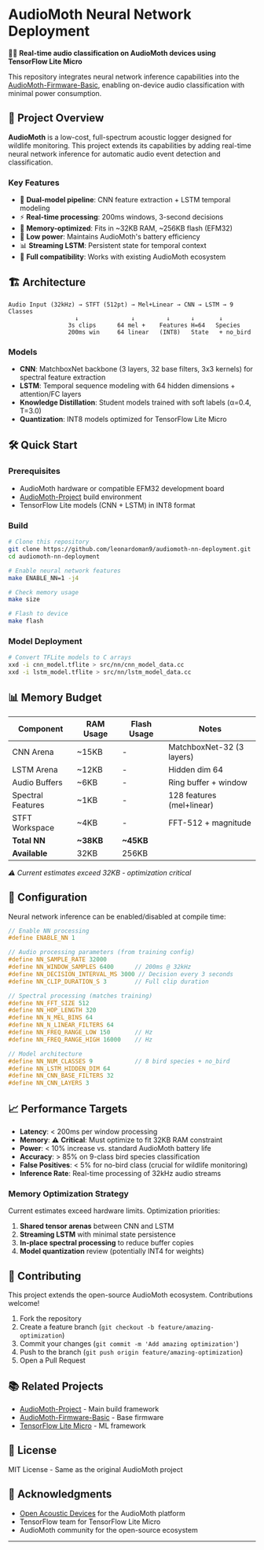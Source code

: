 # AudioMoth Neural Network Deployment

🎵🤖 **Real-time audio classification on AudioMoth devices using TensorFlow Lite Micro**

This repository integrates neural network inference capabilities into the [AudioMoth-Firmware-Basic](https://github.com/OpenAcousticDevices/AudioMoth-Firmware-Basic), enabling on-device audio classification with minimal power consumption.

## 🎯 Project Overview

**AudioMoth** is a low-cost, full-spectrum acoustic logger designed for wildlife monitoring. This project extends its capabilities by adding real-time neural network inference for automatic audio event detection and classification.

### Key Features
- 🧠 **Dual-model pipeline**: CNN feature extraction + LSTM temporal modeling
- ⚡ **Real-time processing**: 200ms windows, 3-second decisions
- 💾 **Memory-optimized**: Fits in ~32KB RAM, ~256KB flash (EFM32)
- 🔋 **Low power**: Maintains AudioMoth's battery efficiency
- 📊 **Streaming LSTM**: Persistent state for temporal context
- 📁 **Full compatibility**: Works with existing AudioMoth ecosystem

## 🏗️ Architecture

```
Audio Input (32kHz) → STFT (512pt) → Mel+Linear → CNN → LSTM → 9 Classes
                   ↓               ↓         ↓      ↓       ↓
                 3s clips      64 mel +    Features H=64   Species
                 200ms win     64 linear   (INT8)   State   + no_bird
```

### Models
- **CNN**: MatchboxNet backbone (3 layers, 32 base filters, 3x3 kernels) for spectral feature extraction
- **LSTM**: Temporal sequence modeling with 64 hidden dimensions + attention/FC layers
- **Knowledge Distillation**: Student models trained with soft labels (α=0.4, T=3.0)
- **Quantization**: INT8 models optimized for TensorFlow Lite Micro

## 🛠️ Quick Start

### Prerequisites
- AudioMoth hardware or compatible EFM32 development board
- [AudioMoth-Project](https://github.com/OpenAcousticDevices/AudioMoth-Project) build environment
- TensorFlow Lite models (CNN + LSTM) in INT8 format

### Build
```bash
# Clone this repository
git clone https://github.com/leonardoman9/audiomoth-nn-deployment.git
cd audiomoth-nn-deployment

# Enable neural network features
make ENABLE_NN=1 -j4

# Check memory usage
make size

# Flash to device
make flash
```

### Model Deployment
```bash
# Convert TFLite models to C arrays
xxd -i cnn_model.tflite > src/nn/cnn_model_data.cc
xxd -i lstm_model.tflite > src/nn/lstm_model_data.cc
```

## 📊 Memory Budget

| Component | RAM Usage | Flash Usage | Notes |
|-----------|-----------|-------------|-------|
| CNN Arena | ~15KB | - | MatchboxNet-32 (3 layers) |
| LSTM Arena | ~12KB | - | Hidden dim 64 |
| Audio Buffers | ~6KB | - | Ring buffer + window |
| Spectral Features | ~1KB | - | 128 features (mel+linear) |
| STFT Workspace | ~4KB | - | FFT-512 + magnitude |
| **Total NN** | **~38KB** | **~45KB** |
| **Available** | 32KB | 256KB |

*⚠️ Current estimates exceed 32KB - optimization critical*

## 🔧 Configuration

Neural network inference can be enabled/disabled at compile time:

```c
// Enable NN processing
#define ENABLE_NN 1

// Audio processing parameters (from training config)
#define NN_SAMPLE_RATE 32000
#define NN_WINDOW_SAMPLES 6400      // 200ms @ 32kHz
#define NN_DECISION_INTERVAL_MS 3000 // Decision every 3 seconds
#define NN_CLIP_DURATION_S 3        // Full clip duration

// Spectral processing (matches training)
#define NN_FFT_SIZE 512
#define NN_HOP_LENGTH 320
#define NN_N_MEL_BINS 64
#define NN_N_LINEAR_FILTERS 64
#define NN_FREQ_RANGE_LOW 150       // Hz
#define NN_FREQ_RANGE_HIGH 16000    // Hz

// Model architecture
#define NN_NUM_CLASSES 9            // 8 bird species + no_bird
#define NN_LSTM_HIDDEN_DIM 64
#define NN_CNN_BASE_FILTERS 32
#define NN_CNN_LAYERS 3
```

## 📈 Performance Targets

- **Latency**: < 200ms per window processing
- **Memory**: ⚠️ **Critical**: Must optimize to fit 32KB RAM constraint  
- **Power**: < 10% increase vs. standard AudioMoth battery life
- **Accuracy**: > 85% on 9-class bird species classification
- **False Positives**: < 5% for no-bird class (crucial for wildlife monitoring)
- **Inference Rate**: Real-time processing of 32kHz audio streams

### Memory Optimization Strategy
Current estimates exceed hardware limits. Optimization priorities:
1. **Shared tensor arenas** between CNN and LSTM
2. **Streaming LSTM** with minimal state persistence  
3. **In-place spectral processing** to reduce buffer copies
4. **Model quantization** review (potentially INT4 for weights)

## 🤝 Contributing

This project extends the open-source AudioMoth ecosystem. Contributions welcome!

1. Fork the repository
2. Create a feature branch (`git checkout -b feature/amazing-optimization`)
3. Commit your changes (`git commit -m 'Add amazing optimization'`)
4. Push to the branch (`git push origin feature/amazing-optimization`)
5. Open a Pull Request

## 📚 Related Projects

- [AudioMoth-Project](https://github.com/OpenAcousticDevices/AudioMoth-Project) - Main build framework
- [AudioMoth-Firmware-Basic](https://github.com/OpenAcousticDevices/AudioMoth-Firmware-Basic) - Base firmware
- [TensorFlow Lite Micro](https://www.tensorflow.org/lite/microcontrollers) - ML framework

## 📝 License

MIT License - Same as the original AudioMoth project

## 🙏 Acknowledgments

- [Open Acoustic Devices](https://www.openacousticdevices.info/) for the AudioMoth platform
- TensorFlow team for TensorFlow Lite Micro
- AudioMoth community for the open-source ecosystem

---
